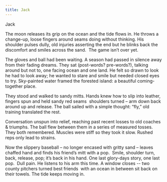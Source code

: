 ```yaml
---
title: Jack
---
```


Jack

The moon releases its grip on the ocean and the tide flows in.
He throws a change-up, loose fingers around seams doing without thinking.
His shoulder pulses dully, old injuries asserting the end but
he blinks back the discomfort and smiles across the sand. 
The game isn’t over yet.
  
The gloves and ball had been waiting.
A season had passed in silence away from their fading dreams.
They sat (post-words? pre-words?), talking around but not to, one facing ocean and one land.
He felt so drawn to look he had to look away;
he wanted to stare and smile but needed closed eyes to try.
Sky-painted water framed the forested island: a beautiful coming-together place.

They stood and walked to sandy mitts. Hands knew how to slip into leather, fingers
spun and held sandy red seams 
shoulders turned – arm down back around up and release.
The ball sailed with a simple thought: “fly,” old training translated the rest. 
  
Conversation unspun into relief, reaching past recent losses to old coaches & triumphs.
The ball flew between them in a series of measured tosses.
They both remembered. Muscles were stiff
so they took it slow. Rushed reps only lead to strains.

Now the slippery baseball – no longer encased with gritty sand –
leaves chaffed hand and finds his friend’s mitt with a pop. 
Smile, shoulder turn, back, release, pop; it’s back in his hand.
One last glory-days story, one last pop. 
Dull pain. He listens to his arm this time.
A window closes -- two county pitchers turned best friends 
with an ocean in between sit back on their towels.
The tide keeps moving in.